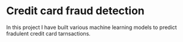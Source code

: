 # Credit card fraud detection

In this project I have built various machine learning models to predict fradulent credit card tarnsactions.


